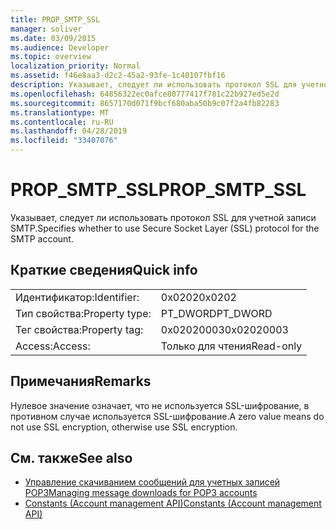 ```yaml
---
title: PROP_SMTP_SSL
manager: soliver
ms.date: 03/09/2015
ms.audience: Developer
ms.topic: overview
localization_priority: Normal
ms.assetid: f46e8aa3-d2c2-45a2-93fe-1c40107fbf16
description: Указывает, следует ли использовать протокол SSL для учетной записи SMTP.
ms.openlocfilehash: 64856322ec0afce80777417f781c22b927ed5e2d
ms.sourcegitcommit: 8657170d071f9bcf680aba50b9c07f2a4fb82283
ms.translationtype: MT
ms.contentlocale: ru-RU
ms.lasthandoff: 04/28/2019
ms.locfileid: "33407076"
---
```

# <a name="prop_smtp_ssl"></a><span data-ttu-id="3938e-103">PROP_SMTP_SSL</span><span class="sxs-lookup"><span data-stu-id="3938e-103">PROP_SMTP_SSL</span></span>

<span data-ttu-id="3938e-104">Указывает, следует ли использовать протокол SSL для учетной записи SMTP.</span><span class="sxs-lookup"><span data-stu-id="3938e-104">Specifies whether to use Secure Socket Layer (SSL) protocol for the SMTP account.</span></span>
  
## <a name="quick-info"></a><span data-ttu-id="3938e-105">Краткие сведения</span><span class="sxs-lookup"><span data-stu-id="3938e-105">Quick info</span></span>

|||
|:-----|:-----|
|<span data-ttu-id="3938e-106">Идентификатор:</span><span class="sxs-lookup"><span data-stu-id="3938e-106">Identifier:</span></span>  <br/> |<span data-ttu-id="3938e-107">0x0202</span><span class="sxs-lookup"><span data-stu-id="3938e-107">0x0202</span></span>  <br/> |
|<span data-ttu-id="3938e-108">Тип свойства:</span><span class="sxs-lookup"><span data-stu-id="3938e-108">Property type:</span></span>  <br/> |<span data-ttu-id="3938e-109">PT_DWORD</span><span class="sxs-lookup"><span data-stu-id="3938e-109">PT_DWORD</span></span>  <br/> |
|<span data-ttu-id="3938e-110">Тег свойства:</span><span class="sxs-lookup"><span data-stu-id="3938e-110">Property tag:</span></span>  <br/> |<span data-ttu-id="3938e-111">0x02020003</span><span class="sxs-lookup"><span data-stu-id="3938e-111">0x02020003</span></span>  <br/> |
|<span data-ttu-id="3938e-112">Access:</span><span class="sxs-lookup"><span data-stu-id="3938e-112">Access:</span></span>  <br/> |<span data-ttu-id="3938e-113">Только для чтения</span><span class="sxs-lookup"><span data-stu-id="3938e-113">Read-only</span></span>  <br/> |
   
## <a name="remarks"></a><span data-ttu-id="3938e-114">Примечания</span><span class="sxs-lookup"><span data-stu-id="3938e-114">Remarks</span></span>

<span data-ttu-id="3938e-115">Нулевое значение означает, что не используется SSL-шифрование, в противном случае используется SSL-шифрование.</span><span class="sxs-lookup"><span data-stu-id="3938e-115">A zero value means do not use SSL encryption, otherwise use SSL encryption.</span></span>
  
## <a name="see-also"></a><span data-ttu-id="3938e-116">См. также</span><span class="sxs-lookup"><span data-stu-id="3938e-116">See also</span></span>

- [<span data-ttu-id="3938e-117">Управление скачиванием сообщений для учетных записей POP3</span><span class="sxs-lookup"><span data-stu-id="3938e-117">Managing message downloads for POP3 accounts</span></span>](managing-message-downloads-for-pop3-accounts.md) 
- [<span data-ttu-id="3938e-118">Constants (Account management API)</span><span class="sxs-lookup"><span data-stu-id="3938e-118">Constants (Account management API)</span></span>](constants-account-management-api.md)

